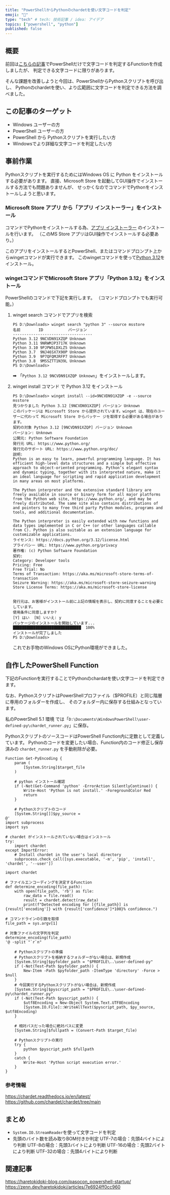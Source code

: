 ```yaml
---
title: "PowerShellからPythonのchardetを使い文字コードを判定"
emoji: "🙆"
type: "tech" # tech: 技術記事 / idea: アイデア
topics: ["powershell", "python"]
published: false
---
```

## 概要

前回は[こちらの記事](https://zenn.dev/haretokidoki/articles/962a7fc6c51b47)でPowerShellだけで文字コードを判定するFunctionを作成しましたが、
判定できる文字コードに限りがあります。

そんな課題を改善しようと今回は、PowerShellからPythonスクリプトを呼び出し、
Pythonのchardetを使い、より広範囲に文字コードを判定できる方法を調べました。

## この記事のターゲット

- Windows ユーザーの方
- PowerShell ユーザーの方
- PowerShell から Pythonスクリプトを実行したい方
- Windowsでより詳細な文字コードを判定したい方

## 事前作業

Pythonスクリプトを実行するためにはWindows OS に Python をインストールする必要があります。
直接、Microsoft Store を起動してGUI操作でインストールする方法でも問題ありませんが、
せっかくなのでコマンドでPythonをインストールしようと思います。

### Microsoft Store アプリ から「アプリ インストーラー」をインストール

コマンドでPythonをインストールする為、[アプリ インストーラー](https://www.microsoft.com/store/productId/9NBLGGH4NNS1?ocid=pdpshare) のインストールを行います。
（このMS Store アプリはGUI操作でインストールする必要あり。）

このアプリをインストールするとPowerShell、またはコマンドプロンプト上からwingetコマンドが実行できます。
このwingetコマンドを使って[Python 3.12](https://www.microsoft.com/store/productId/9NCVDN91XZQP?ocid=pdpshare)をインストール。

### wingetコマンドでMicrosoft Store アプリ「Python 3.12」をインストール

PowerShellのコマンドで下記を実行します。
（コマンドプロンプトでも実行可能。）

1. winget search コマンドでアプリを検索

    ```powershell:wingetコマンドで名前に"python 3"を含むアプリを探す
    PS D:\Downloads> winget search "python 3" --source msstore
    名前        ID           バージョン
    -----------------------------------
    Python 3.12 9NCVDN91XZQP Unknown
    Python 3.11 9NRWMJP3717K Unknown
    Python 3.10 9PJPW5LDXLZ5 Unknown
    Python 3.7  9NJ46SX7X90P Unknown
    Python 3.9  9P7QFQMJRFP7 Unknown
    Python 3.8  9MSSZTT1N39L Unknown
    PS D:\Downloads>
    ```

    ➡ 「`Python 3.12 9NCVDN91XZQP Unknown`」をインストールします。

1. winget install コマンド で Python 3.12 をインストール

    ```powershell:winget install で Python 3.12 をインストール
    PS D:\Downloads> winget install --id=9NCVDN91XZQP -e --source msstore
    見つかりました Python 3.12 [9NCVDN91XZQP] バージョン Unknown
    このパッケージは Microsoft Store から提供されています。winget は、現在のユーザーに代わって Microsoft Store からパッケー ジを取得する必要がある場合があります。
    契約の対象 Python 3.12 [9NCVDN91XZQP] バージョン Unknown
    バージョン: Unknown
    公開元: Python Software Foundation
    発行元 URL: https://www.python.org/
    発行元のサポート URL: https://www.python.org/doc/
    説明:
    Python is an easy to learn, powerful programming language. It has efficient high-level data structures and a simple but effective approach to object-oriented programming. Python’s elegant syntax and dynamic typing, together with its interpreted nature, make it an ideal language for scripting and rapid application development in many areas on most platforms.

    The Python interpreter and the extensive standard library are freely available in source or binary form for all major platforms from the Python web site, https://www.python.org/, and may be freely distributed. The same site also contains distributions of and pointers to many free third party Python modules, programs and tools, and additional documentation.

    The Python interpreter is easily extended with new functions and data types implemented in C or C++ (or other languages callable from C). Python is also suitable as an extension language for customizable applications.
    ライセンス: https://docs.python.org/3.12/license.html
    プライバシー URL: https://www.python.org/privacy
    著作権: (c) Python Software Foundation
    契約:
    Category: Developer tools
    Pricing: Free
    Free Trial: No
    Terms of Transaction: https://aka.ms/microsoft-store-terms-of-transaction
    Seizure Warning: https://aka.ms/microsoft-store-seizure-warning
    Store License Terms: https://aka.ms/microsoft-store-license


    発行元は、お客様がインストール前に上記の情報を表示し、契約に同意することを必要としています。
    使用条件に同意しますか?
    [Y] はい  [N] いいえ: y
    パッケージのインストールを開始しています...
    ██████████████████████████████  100%
    インストールが完了しました
    PS D:\Downloads>
    ```

    これでお手物のWindows OSにPython環境ができました。

## 自作したPowerShell Function

下記のFunctionを実行することでPythonのchardatを使い文字コードを判定できます。

なお、PythonスクリプトはPowerShellプロファイル（$PROFILE）と同じ階層に専用のフォルダーを作成し、
そのフォルダー内に保存する仕組みとなっています。

私のPowerShell 5.1 環境 では「`D:\Documents\WindowsPowerShell\user-defined-py\chardet_runner.py`」に保存。

PythonスクリプトのソースコードはPowerShell Function内に定数として定義しています。
Pythonのコードを変更したい場合、Function内のコード修正し保存済みの `chardet_runner.py` を手動削除が必要。

```powershell:Get-PyEncoding
Function Get-PyEncoding {
    param (
        [System.String]$target_file
    )

    # python インストール確認
    if (-Not(Get-Command 'python' -ErrorAction SilentlyContinue)) {
        Write-Host 'Python is not install.' -ForegroundColor Red
        return
    }

    # Pythonスクリプトのコード
    [System.String[]]$py_source = 
@'
import subprocess
import sys

# chardet がインストールされていない場合はインストール
try:
    import chardet
except ImportError:
    # Install chardet in the user's local directory
    subprocess.check_call([sys.executable, '-m', 'pip', 'install', 'chardet', '--user'])

import chardet

# ファイルエンコーディングを決定するFunction
def determine_encoding(file_path):
    with open(file_path, 'rb') as file:
        raw_data = file.read()
        result = chardet.detect(raw_data)
        print(f"Detected encoding for [{file_path}] is {result['encoding']} with {result['confidence']*100}% confidence.")

# コマンドラインの引数を取得
file_path = sys.argv[1]

# 対象ファイルの文字列を判定
determine_encoding(file_path)
'@ -split "`r`n"

    # Pythonスクリプトの準備
    # Pythonスクリプトを格納するフォルダーがない場合は、新規作成
    [System.String]$pyfolder_path = "$PROFILE\..\user-defined-py"
    if (-Not(Test-Path $pyfolder_path)) {
        New-Item -Path $pyfolder_path -ItemType 'directory' -Force > $null
    }
    # 今回実行するPythonスクリプトがない場合は、新規作成
    [System.String]$pyscript_path = "$PROFILE\..\user-defined-py\chardet_runner.py"
    if (-Not(Test-Path $pyscript_path)) {
        $utf8Encoding = New-Object System.Text.UTF8Encoding
        [System.IO.File]::WriteAllText($pyscript_path, $py_source, $utf8Encoding)
    }

    # 相対パスだった場合に絶対パスに変更
    [System.String]$fullpath = (Convert-Path $target_file)

    # Pythonスクリプトの実行
    try {
        python $pyscript_path $fullpath
    }
    catch {
        Write-Host 'Python script execution error.'
    }
}
```

### 参考情報

https://chardet.readthedocs.io/en/latest/
https://github.com/chardet/chardet/tree/main

## まとめ

- `System.IO.StreamReader`を使って文字コードを判定
- 先頭のバイト数を読み取りBOM付きか判定
    UTF-7の場合：先頭4バイトにより判断
    UTF-8の場合：先頭3バイトにより判断
    UTF-16の場合：先頭2バイトにより判断
    UTF-32の場合：先頭4バイトにより判断

## 関連記事

https://haretokidoki-blog.com/pasocon_powershell-startup/
https://zenn.dev/haretokidoki/articles/7e6924ff0cc960

